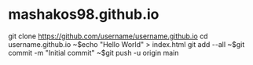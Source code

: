 # mashakos98.github.io
git clone https://github.com/username/username.github.io
cd username.github.io
~$echo "Hello World" > index.html
git add --all
~$git commit -m "Initial commit"
~$git push -u origin main
